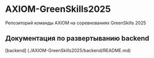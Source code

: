 # AXIOM-GreenSkills2025
Репозиторий команды AXIOM на соревнованиях GreenSkills 2025

## Документация по развертыванию backend

[backend] (./AXIOM-GreenSkills2025/backend/README.md)
